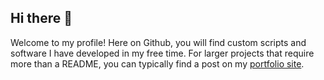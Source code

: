 ## Hi there 👋

Welcome to my profile! Here on Github, you will find custom scripts and software I have developed in my free time. For larger projects that require more than a README, you can typically find a post on my [portfolio site](https://shamikpatro.com/).
